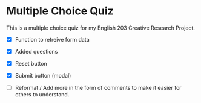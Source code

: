 # Multiple Choice Quiz
This is a multiple choice quiz for my English 203 Creative Research Project. 

- [x] Function to retreive form data
- [x] Added questions
- [x] Reset button
- [x] Submit button (modal)

- [ ] Reformat / Add more in the form of comments to make it easier for others to understand.
